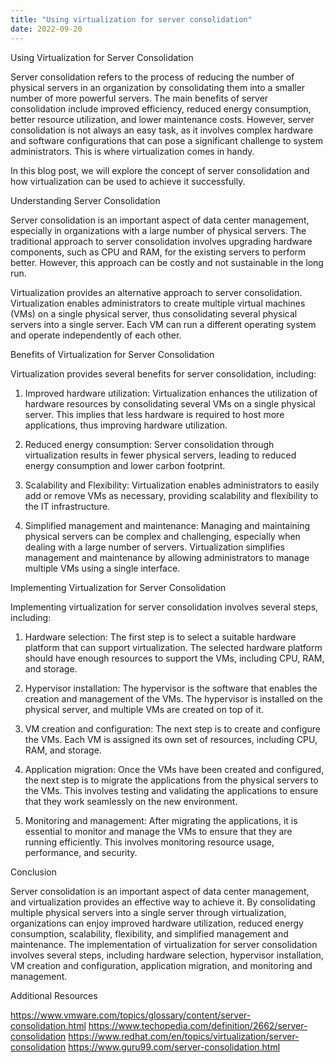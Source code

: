 ```yaml
---
title: "Using virtualization for server consolidation"
date: 2022-09-20
---
```





Using Virtualization for Server Consolidation 

Server consolidation refers to the process of reducing the number of physical servers in an organization by consolidating them into a smaller number of more powerful servers. The main benefits of server consolidation include improved efficiency, reduced energy consumption, better resource utilization, and lower maintenance costs. However, server consolidation is not always an easy task, as it involves complex hardware and software configurations that can pose a significant challenge to system administrators. This is where virtualization comes in handy.

In this blog post, we will explore the concept of server consolidation and how virtualization can be used to achieve it successfully.

Understanding Server Consolidation 

Server consolidation is an important aspect of data center management, especially in organizations with a large number of physical servers. The traditional approach to server consolidation involves upgrading hardware components, such as CPU and RAM, for the existing servers to perform better. However, this approach can be costly and not sustainable in the long run.

Virtualization provides an alternative approach to server consolidation. Virtualization enables administrators to create multiple virtual machines (VMs) on a single physical server, thus consolidating several physical servers into a single server. Each VM can run a different operating system and operate independently of each other.

Benefits of Virtualization for Server Consolidation 

Virtualization provides several benefits for server consolidation, including:

 1. Improved hardware utilization: Virtualization enhances the utilization of hardware resources by consolidating several VMs on a single physical server. This implies that less hardware is required to host more applications, thus improving hardware utilization.
 
 2. Reduced energy consumption: Server consolidation through virtualization results in fewer physical servers, leading to reduced energy consumption and lower carbon footprint.
 
 3. Scalability and Flexibility: Virtualization enables administrators to easily add or remove VMs as necessary, providing scalability and flexibility to the IT infrastructure.
 
 4. Simplified management and maintenance: Managing and maintaining physical servers can be complex and challenging, especially when dealing with a large number of servers. Virtualization simplifies management and maintenance by allowing administrators to manage multiple VMs using a single interface.
	 
 Implementing Virtualization for Server Consolidation 

Implementing virtualization for server consolidation involves several steps, including:

 1. Hardware selection: The first step is to select a suitable hardware platform that can support virtualization. The selected hardware platform should have enough resources to support the VMs, including CPU, RAM, and storage.
 
 2. Hypervisor installation: The hypervisor is the software that enables the creation and management of the VMs. The hypervisor is installed on the physical server, and multiple VMs are created on top of it.
 
 3. VM creation and configuration: The next step is to create and configure the VMs. Each VM is assigned its own set of resources, including CPU, RAM, and storage.
 
 4. Application migration: Once the VMs have been created and configured, the next step is to migrate the applications from the physical servers to the VMs. This involves testing and validating the applications to ensure that they work seamlessly on the new environment.
 
 5. Monitoring and management: After migrating the applications, it is essential to monitor and manage the VMs to ensure that they are running efficiently. This involves monitoring resource usage, performance, and security.

Conclusion

Server consolidation is an important aspect of data center management, and virtualization provides an effective way to achieve it. By consolidating multiple physical servers into a single server through virtualization, organizations can enjoy improved hardware utilization, reduced energy consumption, scalability, flexibility, and simplified management and maintenance. The implementation of virtualization for server consolidation involves several steps, including hardware selection, hypervisor installation, VM creation and configuration, application migration, and monitoring and management.

Additional Resources

https://www.vmware.com/topics/glossary/content/server-consolidation.html
https://www.techopedia.com/definition/2662/server-consolidation
https://www.redhat.com/en/topics/virtualization/server-consolidation
https://www.guru99.com/server-consolidation.html